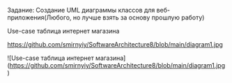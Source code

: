 Задание: Создание UML диаграммы классов для веб-приложения(Любого, но лучше взять за основу прошлую работу)

Use-case таблица интернет магазина

https://github.com/smirnyiy/SoftwareArchitecture8/blob/main/diagram1.jpg

![Use-case таблица интернет магазина] (https://github.com/smirnyiy/SoftwareArchitecture8/blob/main/diagram1.jpg)
